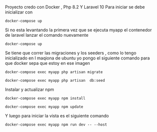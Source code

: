 Proyecto credo con Docker , Php 8.2 Y Laravel 10 
Para iniciar se debe inicializar con 
```
docker-compose up
```
Si no esta levantando la primera vez que se ejecuta myapp el contenedor de laravel lanzar el comando nuevamente 
```
docker-compose up
```

Se tiene que correr las migraciones y los seeders , como lo tengo inicializado en l maqiona de ubuntu yo pongo el siguiente comando para que docker sepa que estoy en ese imagen

```
docker-compose exec myapp php artisan migrate
```
```
docker-compose exec myapp php artisan  db:seed
```
Instalar y actualizar npm 

```
docker-compose exec myapp npm install
```

```
docker-compose exec myapp npm update
```

Y luego para iniciar la vista es el siguiente comando

```
docker-compose exec myapp npm run dev -- --host
```
